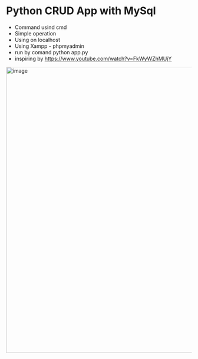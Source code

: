 # Python CRUD App with MySql 
* Command usind cmd 
* Simple operation 
* Using on localhost 
* Using Xampp - phpmyadmin
* run by comand python app.py
* inspiring by https://www.youtube.com/watch?v=FkWyWZhMUjY 

<img width="775" alt="image" src="https://user-images.githubusercontent.com/57706581/236695347-937f779d-6e19-46e2-8621-a0bfd4dac0dd.png">
